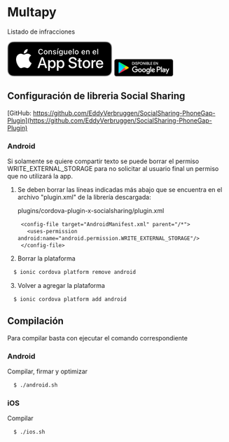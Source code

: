 # Multapy 
Listado de infracciones

[![alt text](src/ios_logo.svg)](https://itunes.apple.com/us/app/multapy/id1268332527?mt=8) [![alt text](src/android_logo.png)](https://play.google.com/store/apps/details?id=com.ionicframework.multas136991)

## Configuración de libreria Social Sharing

[GitHub: https://github.com/EddyVerbruggen/SocialSharing-PhoneGap-Plugin](https://github.com/EddyVerbruggen/SocialSharing-PhoneGap-Plugin)

### Android

Si solamente se quiere compartir texto se puede borrar el permiso WRITE_EXTERNAL_STORAGE para no solicitar al usuario final un permiso que no utilizará la app.

1. Se deben borrar las líneas indicadas más abajo que se encuentra en el archivo "plugin.xml" de la librería descargada:
    
    plugins/cordova-plugin-x-socialsharing/plugin.xml
    
        <config-file target="AndroidManifest.xml" parent="/*">
          <uses-permission android:name="android.permission.WRITE_EXTERNAL_STORAGE"/>
        </config-file>
    
2. Borrar la plataforma

  ```sh
    $ ionic cordova platform remove android
  ```
    
3. Volver a agregar la plataforma

  ```sh
    $ ionic cordova platform add android
  ```


## Compilación
Para compilar basta con ejecutar el comando correspondiente
### Android
Compilar, firmar y optimizar

```sh
  $ ./android.sh
```

### iOS
Compilar

```sh
  $ ./ios.sh
```
